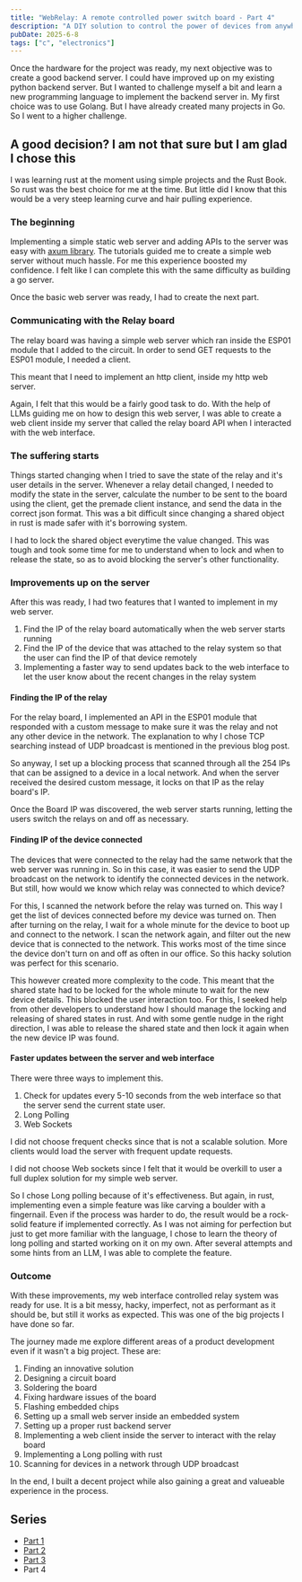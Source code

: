 ```yaml
---
title: "WebRelay: A remote controlled power switch board - Part 4"
description: "A DIY solution to control the power of devices from anywhere"
pubDate: 2025-6-8
tags: ["c", "electronics"]
---
```


Once the hardware for the project was ready, my next objective was to create a good
backend server. I could have improved up on my existing python backend server. But
I wanted to challenge myself a bit and learn a new programming language to implement
the backend server in. My first choice was to use Golang. But I have already created many
projects in Go. So I went to a higher challenge.

## A good decision? I am not that sure but I am glad I chose this
I was learning rust at the moment using simple projects and the Rust Book. So rust
was the best choice for me at the time. But little did I know that this would be
a very steep learning curve and hair pulling experience.

### The beginning
Implementing a simple static web server and adding APIs to the server was easy
with [axum library](https://www.shuttle.dev/blog/2023/12/06/using-axum-rust). The tutorials guided me to create a simple web server without much hassle.
For me this experience boosted my confidence. I felt like I can complete this with
the same difficulty as building a go server.

Once the basic web server was ready, I had to create the next part.

### Communicating with the Relay board
The relay board was having a simple web server which ran inside the ESP01 module
that I added to the circuit. In order to send GET requests to the ESP01 module,
I needed a client.

This meant that I need to implement an http client, inside my http web server.

Again, I felt that this would be a fairly good task to do. With the help of LLMs
guiding me on how to design this web server, I was able to create a web client inside my
server that called the relay board API when I interacted with the web interface.

### The suffering starts
Things started changing when I tried to save the state of the relay and it's user details
in the server. Whenever a relay detail changed, I needed to modify the state in the
server, calculate the number to be sent to the board using the client, get the premade
client instance, and send the data in the correct json format. This was a bit difficult since
changing a shared object in rust is made safer with it's borrowing system.

I had to lock the shared object everytime the value changed. This was tough and
took some time for me to understand when to lock and when to release the
state, so as to avoid blocking the server's other functionality.

### Improvements up on the server
After this was ready, I had two features that I wanted to implement in my web server.
1. Find the IP of the relay board automatically when the web server starts running
2. Find the IP of the device that was attached to the relay system so that the user
can find the IP of that device remotely
3. Implementing a faster way to send updates back to the web interface to let the user know
about the recent changes in the relay system

#### Finding the IP of the relay
For the relay board, I implemented an API in the ESP01 module that responded with a custom
message to make sure it was the relay and not any other device in the network.
The explanation to why I chose TCP searching instead of UDP broadcast is mentioned in
the previous blog post.

So anyway, I set up a blocking process that scanned through all the 254 IPs that can be assigned to
a device in a local network. And when the server received the desired custom message, it locks on that
IP as the relay board's IP.

Once the Board IP was discovered, the web server starts running, letting the users switch the
relays on and off as necessary.

#### Finding IP of the device connected
The devices that were connected to the relay had the same network that the web server
was running in. So in this case, it was easier to send the UDP broadcast on the network to identify
the connected devices in the network. But still, how would we know which relay was
connected to which device?

For this, I scanned the network before the relay was turned on. This way I get the list
of devices connected before my device was turned on. Then after turning on the relay, I wait
for a whole minute for the device to boot up and connect to the network. I scan the network again,
and filter out the new device that is connected to the network. This works most of the time since
the device don't turn on and off as often in our office. So this hacky solution was perfect
for this scenario.

This however created more complexity to the code. This meant that the shared state had to be locked
for the whole minute to wait for the new device details. This blocked the user interaction too.
For this, I seeked help from other developers to understand how I should manage the locking and releasing
of shared states in rust. And with some gentle nudge in the right direction, I was able to release
the shared state and then lock it again when the new device IP was found.

#### Faster updates between the server and web interface
There were three ways to implement this.
1. Check for updates every 5-10 seconds from the web interface so that the server send the current state
user.
2. Long Polling
3. Web Sockets

I did not choose frequent checks since that is not a scalable solution. More clients
would load the server with frequent update requests.

I did not choose Web sockets since I felt that it would be overkill to user a full
duplex solution for my simple web server.

So I chose Long polling because of it's effectiveness. But again, in rust, implementing even
a simple feature was like carving a boulder with a fingernail. Even if the process
was harder to do, the result would be a rock-solid feature if implemented correctly.
As I was not aiming for perfection but just to get more familiar with the language,
I chose to learn the theory of long polling and started working on it on my own.
After several attempts and some hints from an LLM, I was able to complete the feature.

### Outcome
With these improvements, my web interface controlled relay system was ready for use.
It is a bit messy, hacky, imperfect, not as performant as it should be, but still it
works as expected. This was one of the big projects I have done so far.

The journey made me explore different areas of a product development even if it wasn't a big project.
These are:
1. Finding an innovative solution
2. Designing a circuit board
3. Soldering the board
4. Fixing hardware issues of the board
5. Flashing embedded chips
6. Setting up a small web server inside an embedded system
7. Setting up a proper rust backend server
8. Implementing a web client inside the server to interact with the relay board
9. Implementing a Long polling with rust
10. Scanning for devices in a network through UDP broadcast

In the end, I built a decent project while also gaining a great and valueable experience
in the process.

## Series
- [Part 1](/blog/diy-web-relay-switch-part-1)
- [Part 2](/blog/diy-web-relay-switch-part-2)
- [Part 3](/blog/diy-web-relay-switch-part-3)
- Part 4
